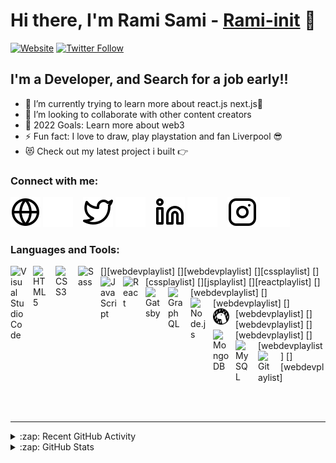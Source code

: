 # Hi there, I'm Rami Sami - [Rami-init][linkedin] 👋 


[![Website](https://img.shields.io/website?label=codeSTACKr.com&style=for-the-badge&url=https%3A%2F%2Fcodestackr.com)](https://ramy.cf)
[![Twitter Follow](https://img.shields.io/twitter/follow/codeSTACKr?color=1DA1F2&logo=twitter&style=for-the-badge)]( https://twitter.com/Ramy_Samy_I)



## I'm a Developer, and Search for a job early!!

- 🌱 I’m currently trying to learn more about react.js next.js🤣
- 👯 I’m looking to collaborate with other content creators
- 🥅 2022 Goals: Learn more about web3
- ⚡ Fun fact: I love to draw, play playstation and fan Liverpool 😎
- 😻 Check out my latest project i built 👉
### Connect with me:

[![website](./img/globe-light.svg)](https://ramy.cf#gh-light-mode-only)
[![website](./img/globe-dark.svg)](https://ramy.cf#gh-dark-mode-only)
&nbsp;&nbsp;
[![website](./img/twitter-light.svg)](https://twitter.com/Ramy_Samy_I#gh-light-mode-only)
[![website](./img/twitter-dark.svg)](https://twitter.com/Ramy_Samy_I#gh-dark-mode-only)
&nbsp;&nbsp;
[![website](./img/linkedin-light.svg)](https://www.linkedin.com/in/rami-sami-94b57077/#gh-light-mode-only)
[![website](./img/linkedin-dark.svg)](https://www.linkedin.com/in/rami-sami-94b57077/#gh-dark-mode-only)
&nbsp;&nbsp;
[![website](./img/instagram-light.svg)](https://www.instagram.com/rami_sami_i/#gh-light-mode-only)
[![website](./img/instagram-dark.svg)](https://www.instagram.com/rami_sami_i/#gh-dark-mode-only)

### Languages and Tools:

[<img align="left" alt="Visual Studio Code" width="26px" src="https://cdn.jsdelivr.net/gh/devicons/devicon/icons/vscode/vscode-original.svg" style="padding-right:10px;" />][webdevplaylist]
[<img align="left" alt="HTML5" width="26px" src="https://cdn.jsdelivr.net/gh/devicons/devicon/icons/html5/html5-original.svg" style="padding-right:10px;" />][webdevplaylist]
[<img align="left" alt="CSS3" width="26px" src="https://cdn.jsdelivr.net/gh/devicons/devicon/icons/css3/css3-original.svg" style="padding-right:10px;" />][cssplaylist]
[<img align="left" alt="Sass" width="26px" src="https://cdn.jsdelivr.net/gh/devicons/devicon/icons/sass/sass-original.svg" style="padding-right:10px;" />][cssplaylist]
[<img align="left" alt="JavaScript" width="26px" src="https://cdn.jsdelivr.net/gh/devicons/devicon/icons/javascript/javascript-original.svg" style="padding-right:10px;" />][jsplaylist]
[<img align="left" alt="React" width="26px" src="https://cdn.jsdelivr.net/gh/devicons/devicon/icons/react/react-original.svg" style="padding-right:10px;" />][reactplaylist]
[<img align="left" alt="Gatsby" width="26px" src="https://cdn.jsdelivr.net/gh/devicons/devicon/icons/gatsby/gatsby-original.svg" style="padding-right:10px;" />][webdevplaylist]
[<img align="left" alt="GraphQL" width="26px" src="https://cdn.jsdelivr.net/gh/devicons/devicon/icons/graphql/graphql-plain.svg" style="padding-right:10px;" />][webdevplaylist]
[<img align="left" alt="Node.js" width="26px" src="https://cdn.jsdelivr.net/gh/devicons/devicon/icons/nodejs/nodejs-original.svg" style="padding-right:10px;" />][webdevplaylist]
[<img align="left" alt="Deno" width="26px" src="./img/deno-light.svg" style="padding-right:10px;" />][webdevplaylist]
[<img align="left" alt="MongoDB" width="26px" src="https://cdn.jsdelivr.net/gh/devicons/devicon/icons/mongodb/mongodb-original.svg" style="padding-right:10px;" />][webdevplaylist]
[<img align="left" alt="MySQL" width="26px" src="https://cdn.jsdelivr.net/gh/devicons/devicon/icons/mysql/mysql-original.svg" style="padding-right:10px;" />][webdevplaylist]
[<img align="left" alt="Git" width="26px" src="https://cdn.jsdelivr.net/gh/devicons/devicon/icons/git/git-original.svg" style="padding-right:10px;" />][webdevplaylist]

<br />
<br />

---

<details>
  <summary>:zap: Recent GitHub Activity</summary>
  
<!--START_SECTION:activity-->

<!--END_SECTION:activity-->

</details>

<details>
  <summary>:zap: GitHub Stats</summary>

  <img align="left" alt="codeSTACKr's GitHub Stats" src="https://github-readme-stats.vercel.app/api?username=Rami-init&show_icons=true&hide_border=false&title_color=ff652f&icon_color=FFE400&bg_color=09131B&text_color=ffffff&border_color=0c1a25" />

</details>

[website]: https://ramy.cf
[twitter]: https://twitter.com/Ramy_Samy_I
[youtube]: https://www.youtube.com/channel/UCKvmQiU8GRJB47H35jK89aA
[instagram]: https://www.instagram.com/rami_sami_i/
[linkedin]: https://www.linkedin.com/in/rami-sami-94b57077/
[facebook]: https://www.facebook.com/profile.php?id=100005091041495

